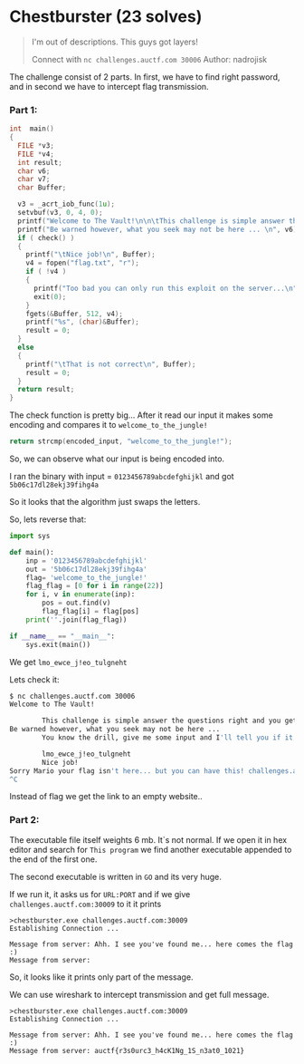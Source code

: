 # Chestburster (23 solves)

> I'm out of descriptions. This guys got layers!
>
>  Connect with `nc challenges.auctf.com 30006` Author: nadrojisk



The challenge consist of 2 parts. In first, we have to find right password, and in second we have to intercept flag transmission.



### Part 1:

```c++
int  main()
{
  FILE *v3;
  FILE *v4;
  int result;
  char v6;
  char v7;
  char Buffer;

  v3 = _acrt_iob_func(1u);
  setvbuf(v3, 0, 4, 0);
  printf("Welcome to The Vault!\n\n\tThis challenge is simple answer the questions right and you get the flag!\n", v7);
  printf("Be warned however, what you seek may not be here ... \n", v6);
  if ( check() )
  {
    printf("\tNice job!\n", Buffer);
    v4 = fopen("flag.txt", "r");
    if ( !v4 )
    {
      printf("Too bad you can only run this exploit on the server...\n", Buffer);
      exit(0);
    }
    fgets(&Buffer, 512, v4);
    printf("%s", (char)&Buffer);
    result = 0;
  }
  else
  {
    printf("\tThat is not correct\n", Buffer);
    result = 0;
  }
  return result;
}
```

The check function is pretty big... After it read our input it makes some encoding and compares it to `welcome_to_the_jungle!`

```c++
return strcmp(encoded_input, "welcome_to_the_jungle!");
```

So, we can observe what our input is being encoded into. 

I ran the binary with input  = `0123456789abcdefghijkl` and got `5b06c17dl28ekj39fihg4a`

So it looks that the algorithm just swaps the letters.

So, lets reverse that:

```python
import sys

def main():
    inp = '0123456789abcdefghijkl'
    out = '5b06c17dl28ekj39fihg4a'
    flag= 'welcome_to_the_jungle!'
    flag_flag = [0 for i in range(22)]
    for i, v in enumerate(inp):
        pos = out.find(v)
        flag_flag[i] = flag[pos]
    print(''.join(flag_flag))    

if __name__ == "__main__":
    sys.exit(main())
```

We get `lmo_ewce_j!eo_tulgneht`

Lets check it:

```bash
$ nc challenges.auctf.com 30006
Welcome to The Vault!

        This challenge is simple answer the questions right and you get the flag!
Be warned however, what you seek may not be here ...
        You know the drill, give me some input and I'll tell you if it's right

        lmo_ewce_j!eo_tulgneht
        Nice job!
Sorry Mario your flag isn't here... but you can have this! challenges.auctf.com:30009
^C
```

Instead of flag we get the link to an empty website..



### Part 2:

The executable file itself weights 6 mb. It\`s not normal. If we open it in hex editor and search for `This program` we find another executable appended to the end of the first one.

The second executable is written in `GO` and its very huge.

If we run it, it asks us for `URL:PORT` and if we give `challenges.auctf.com:30009` to it it prints

```
>chestburster.exe challenges.auctf.com:30009
Establishing Connection ...

Message from server: Ahh. I see you've found me... here comes the flag :)
Message from server:
```

So, it looks like it prints only part of the message.

We can use wireshark to intercept transmission and get full message.

```
>chestburster.exe challenges.auctf.com:30009
Establishing Connection ...

Message from server: Ahh. I see you've found me... here comes the flag :)
Message from server: auctf{r3s0urc3_h4cK1Ng_1S_n3at0_1021}
```

